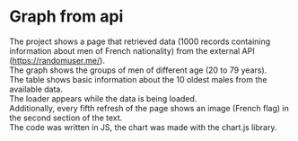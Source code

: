 # Graph from api

The project shows a page that retrieved data (1000 records containing information about men of French nationality) from the external API (https://randomuser.me/).
<br>The graph shows the groups of men of different age (20 to 79 years).
<br>The table shows basic information about the 10 oldest males from the available data.
<br>The loader appears while the data is being loaded.
<br>Additionally, every fifth refresh of the page shows an image (French flag) in the second section of the text.
<br>The code was written in JS, the chart was made with the chart.js library.
